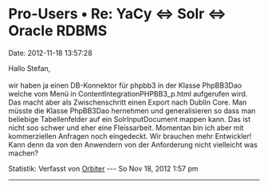 Pro-Users • Re: YaCy \<=\> Solr \<=\> Oracle RDBMS
==================================================

Date: 2012-11-18 13:57:28

Hallo Stefan,\
\
wir haben ja einen DB-Konnektor für phpbb3 in der Klasse PhpBB3Dao
welche vom Menü in ContentIntegrationPHPBB3\_p.html aufgerufen wird. Das
macht aber als Zwischenschritt einen Export nach Dublin Core. Man müsste
die Klasse PhpBB3Dao hernehmen und generalisieren so dass man beliebige
Tabellenfelder auf ein SolrInputDocument mappen kann. Das ist nicht soo
schwer und eher eine Fleissarbeit. Momentan bin ich aber mit
kommerziellen Anfragen noch eingedeckt. Wir brauchen mehr Entwickler!
Kann denn da von den Anwendern von der Anforderung nicht vielleicht was
machen?

Statistik: Verfasst von
[Orbiter](http://forum.yacy-websuche.de/memberlist.php?mode=viewprofile&u=2)
--- So Nov 18, 2012 1:57 pm

------------------------------------------------------------------------
